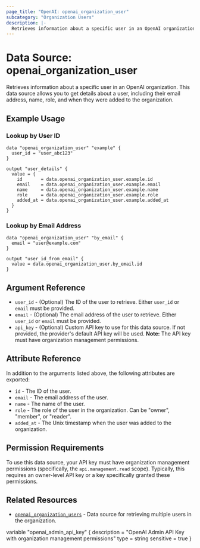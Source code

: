 ```yaml
---
page_title: "OpenAI: openai_organization_user"
subcategory: "Organization Users"
description: |-
  Retrieves information about a specific user in an OpenAI organization.
---
```


# Data Source: openai_organization_user

Retrieves information about a specific user in an OpenAI organization. This data source allows you to get details about a user, including their email address, name, role, and when they were added to the organization.

## Example Usage

### Lookup by User ID

```hcl
data "openai_organization_user" "example" {
  user_id = "user_abc123"
}

output "user_details" {
  value = {
    id       = data.openai_organization_user.example.id
    email    = data.openai_organization_user.example.email
    name     = data.openai_organization_user.example.name
    role     = data.openai_organization_user.example.role
    added_at = data.openai_organization_user.example.added_at
  }
}
```

### Lookup by Email Address

```hcl
data "openai_organization_user" "by_email" {
  email = "user@example.com"
}

output "user_id_from_email" {
  value = data.openai_organization_user.by_email.id
}
```

## Argument Reference

* `user_id` - (Optional) The ID of the user to retrieve. Either `user_id` or `email` must be provided.
* `email` - (Optional) The email address of the user to retrieve. Either `user_id` or `email` must be provided.
* `api_key` - (Optional) Custom API key to use for this data source. If not provided, the provider's default API key will be used. **Note:** The API key must have organization management permissions.

## Attribute Reference

In addition to the arguments listed above, the following attributes are exported:

* `id` - The ID of the user.
* `email` - The email address of the user.
* `name` - The name of the user.
* `role` - The role of the user in the organization. Can be "owner", "member", or "reader".
* `added_at` - The Unix timestamp when the user was added to the organization.

## Permission Requirements

To use this data source, your API key must have organization management permissions (specifically, the `api.management.read` scope). Typically, this requires an owner-level API key or a key specifically granted these permissions.

## Related Resources

* [`openai_organization_users`](organization_users.html) - Data source for retrieving multiple users in the organization.

variable "openai_admin_api_key" {
  description = "OpenAI Admin API Key with organization management permissions"
  type        = string
  sensitive   = true
} 